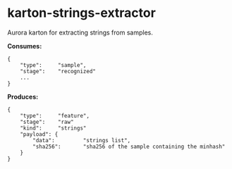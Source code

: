 # karton-strings-extractor
Aurora karton for extracting strings from samples.

**Consumes:**
```
{
    "type":     "sample",
    "stage":    "recognized"
    ...
} 
```

**Produces:**
```
{
    "type":     "feature",
    "stage":    "raw"
    "kind":     "strings"  
    "payload": {
        "data":         "strings list",
        "sha256":       "sha256 of the sample containing the minhash"
    }
}
```